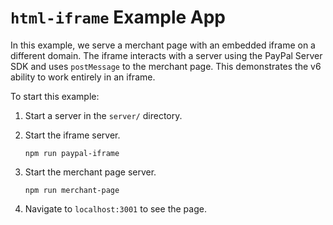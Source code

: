 # `html-iframe` Example App

In this example, we serve a merchant page with an embedded iframe on a different domain. The iframe interacts
with a server using the PayPal Server SDK and uses `postMessage` to the merchant page. This demonstrates the v6 ability
to work entirely in an iframe.

To start this example:

1. Start a server in the `server/` directory.
2. Start the iframe server.

    ```
    npm run paypal-iframe
    ```

3. Start the merchant page server.

    ```
    npm run merchant-page
    ```

4. Navigate to `localhost:3001` to see the page.
